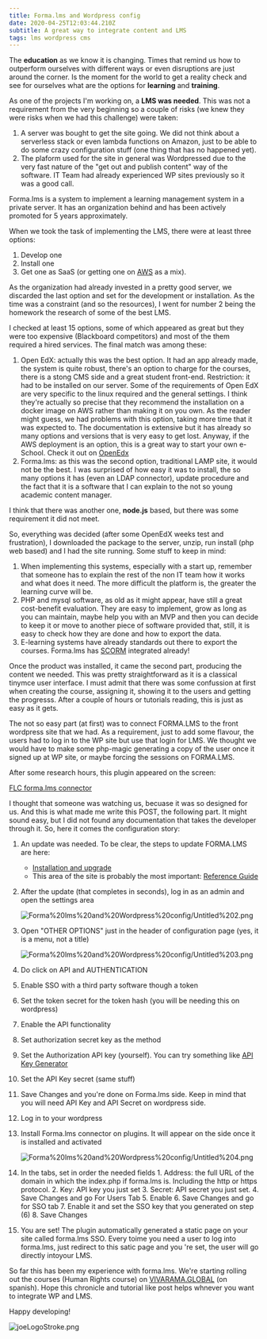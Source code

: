 ```yaml
---
title: Forma.lms and Wordpress config
date: 2020-04-25T12:03:44.210Z
subtitle: A great way to integrate content and LMS
tags: lms wordpress cms
---
```


The **education** as we know it is changing. Times that remind us how to outperform ourselves with different ways or even disruptions are just around the corner. Is the moment for the world to get a reality check and see for ourselves what are the options for **learning** and **training**. 

As one of the projects I'm working on, a **LMS was needed**. This was not a requirement from the very beginning so a couple of risks (we knew they were risks when we had this challenge) were taken:

1. A server was bought to get the site going. We did not think about a serverless stack or even lambda functions on Amazon, just to be able to do some crazy configuration stuff (one thing that has no happened yet).
2.  The plaform used for the site in general was Wordpressed due to the very fast nature of the "get out and publish content" way of the software. IT Team had already experienced WP sites previously so it was a good call.

Forma.lms is a system to implement a learning  management system in a private server. It has an organization behind and has been actively promoted for 5 years approximately. 

When we took the task of implementing the LMS, there were at least three options:

1. Develop one
2. Install one
3. Get one as SaaS (or getting one on [AWS](https://aws.amazon.com/) as a mix).

As the organization had already invested in a pretty good server, we discarded the last option and set for the development or installation. As the time was a constraint (and so the resources), I went for number 2 being the homework the research of some of the best LMS. 

I checked at least 15 options, some of which appeared as great but they were too expensive (Blackboard competitors) and most of the them required a hired services. The final match was among these:

1. Open EdX: actually this was the best option. It had an app already made, the system is quite robust, there's an option to charge for the courses, there is a stong CMS side and a great student front-end. Restriction: it had to be installed on our server. Some of the requirements of Open EdX are very specific to the linux required and the general settings. I think they're actually so precise that they recommend the installation on a docker image on AWS rather than making it on you own. As the reader might guess, we had problems with this option, taking more time that it was expected to. The documentation is extensive but it has already so many options and versions that is very easy to get lost. Anyway, if the AWS deployment is an option, this is a great way to start your own e-School. Check it out on [OpenEdx](https://open.edx.org/get-started/get-started-self-managed/)
2. Forma.lms: as this was the second option, traditional LAMP site, it would not be the best. I was surprised of how easy it was to install, the so many options it has (even an LDAP connector), update procedure and the fact that it is a software that I can explain to the not so young academic content manager.  

I think that there was another one, **node.js** based, but there was some requirement it did not meet.

So, everything was decided (after some OpenEdX weeks test and frustration), I downloaded the package to the server, unzip, run install (php web based) and I had the site running. Some stuff to keep in mind:

1. When implementing this systems, especially with a start up, remember that someone has to explain the rest of the non IT team how it works and what does it need. The more difficult the platform is, the greater the learning curve will be. 
2. PHP and mysql software, as old as it might appear, have still a great cost-benefit evaluation. They are easy to implement, grow as long as you can maintain, maybe help you with an MVP and then you can decide to keep it or move to another piece of software provided that, still, it is easy to check how they are done and how to export the data. 
3. E-learning systems have already standards out there to export the courses. Forma.lms has [SCORM](https://scorm.com/?utm_source=google&utm_medium=natural_search) integrated already! 

Once the product was installed, it came the second part, producing the content we needed. This was pretty straightforward as it is a classical tinymce user interface. I must admit that there was some confussion at first when creating the course, assigning it, showing it to the users and getting the progresss. After a couple of hours or tutorials reading, this is just as easy as it gets. 

The not so easy part (at first) was to connect FORMA.LMS to the front wordpress site that we had. As a requirement, just to add some flavour, the users had to log in to the WP site but use that login for LMS. We thought we would have to make some php-magic generating a copy of the user once it signed up at WP site, or maybe forcing the sessions on FORMA.LMS. 

After some research hours, this plugin appeared on the screen:

[FLC forma.lms connector](https://wordpress.org/plugins/flc-forma-lms-connector/)

I thought that someone was watching us, becuase it was so designed for us. And this is what made me write this POST, the following part. It might sound easy, but I did not found any documentation that takes the developer through it. So, here it comes the configuration story:

1. An update was needed. To be clear, the steps to update FORMA.LMS are here:
    - [Installation and upgrade](https://www.formalms.org/reference-guide/installation-and-upgrade/installation-and-upgrade-2.html)
    - This area of the site is probably the most important: [Reference Guide](https://www.formalms.org/reference-guide.html)
2. After the update (that completes in seconds), log in as an admin and open the settings area

    ![Forma%20lms%20and%20Wordpress%20config/Untitled%202.png](Forma%20lms%20and%20Wordpress%20config/Untitled%202.png)

3. Open "OTHER OPTIONS" just in the header of configuration page (yes, it is a menu, not a title)

    ![Forma%20lms%20and%20Wordpress%20config/Untitled%203.png](Forma%20lms%20and%20Wordpress%20config/Untitled%203.png)

4. Do click on API and AUTHENTICATION
5. Enable SSO with a third party software though a token
6. Set the token secret for the token hash (you will be needing this on wordpress)
7. Enable the API functionality
8. Set authorization secret key as the method
9. Set the Authorization API key (yourself). You can try something like [API Key Generator](https://codepen.io/corenominal/pen/rxOmMJ) 
10. Set the API Key secret (same stuff)
11. Save Changes and you're done on Forma.lms side. Keep in mind that you will need API Key and API Secret on wordpress side. 
12. Log in to your wordpress
13. Install Forma.lms connector on plugins. It will appear on the side once it is installed and activated

    ![Forma%20lms%20and%20Wordpress%20config/Untitled%204.png](Forma%20lms%20and%20Wordpress%20config/Untitled%204.png)

14.  In the tabs, set in order the needed fields
    1. Address: the full URL of the domain in which the index.php if forma.lms is. Including the http or https protocol. 
    2. Key: API key you just set
    3. Secret: API secret you just set. 
    4. Save Changes and go For Users Tab
    5. Enable
    6. Save Changes and go for SSO tab
    7. Enable it and set the SSO key that you generated on step (6)
    8. Save Changes
15. You are set!  The plugin automatically generated a static page on your site called forma.lms SSO. Every toime you need a user to log into forma.lms, just redirect to this satic page and you 're set, the user will go directly intoyour LMS. 

So far this has been my experience with forma.lms. We're starting rolling out the courses (Human Rights course)  on [VIVARAMA.GLOBAL](http://vivarama.GLOBAL) (on spanish). Hope this chronicle and tutorial like post helps whnever you want to integrate WP and LMS. 

Happy developing!

![joeLogoStroke.png](joeLogoStroke.png)